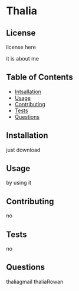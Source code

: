 
    
# Thalia


## License
license here 
    
 it is about me
    
## Table of Contents

* [Intsallation](##Installation)
* [Usage](##Usage)
* [Contributing](##Contributing)
* [Tests](##Tests)
* [Questions](##Questions)
    
## Installation
just download
    
    
## Usage
    
by using it
    
## Contributing
no

## Tests
no
## Questions

thaliagmail
thaliaRowan
    
    